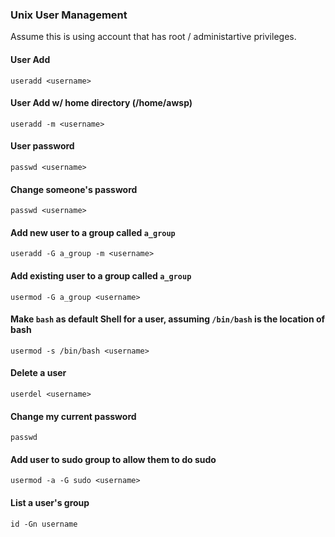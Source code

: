 ### Unix User Management
Assume this is using account that has root / administartive privileges.

#### User Add
```
useradd <username>
```

#### User Add w/ home directory (/home/awsp)
```
useradd -m <username>
```

#### User password
```
passwd <username>
```

#### Change someone's password
```
passwd <username>
```

#### Add new user to a group called `a_group`
```
useradd -G a_group -m <username>
```

#### Add existing user to a group called `a_group`
```
usermod -G a_group <username>
```

#### Make `bash` as default Shell for a user, assuming `/bin/bash` is the location of bash
```
usermod -s /bin/bash <username>
```

#### Delete a user
```
userdel <username>
```

#### Change my current password
```
passwd
```

#### Add user to sudo group to allow them to do sudo
```
usermod -a -G sudo <username>
```

#### List a user's group
```
id -Gn username
```

